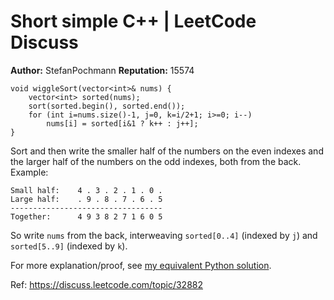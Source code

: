 Short simple C++ | LeetCode Discuss
============================
**Author:**  StefanPochmann
**Reputation:**  15574 

<pre><code>void wiggleSort(vector&lt;int&gt;&amp; nums) {
    vector&lt;int&gt; sorted(nums);
    sort(sorted.begin(), sorted.end());
    for (int i=nums.size()-1, j=0, k=i/2+1; i&gt;=0; i--)
        nums[i] = sorted[i&amp;1 ? k++ : j++];
}
</code></pre>
<p>Sort and then write the smaller half of the numbers on the even indexes and the larger half of the numbers on the odd indexes, both from the back. Example:</p>
<pre><code>Small half:    4 . 3 . 2 . 1 . 0 .
Large half:    . 9 . 8 . 7 . 6 . 5
----------------------------------
Together:      4 9 3 8 2 7 1 6 0 5
</code></pre>
<p>So write <code>nums</code> from the back, interweaving <code>sorted[0..4]</code> (indexed by <code>j</code>) and <code>sorted[5..9]</code> (indexed by <code>k</code>).</p>
<p>For more explanation/proof, see <a href="https://leetcode.com/discuss/76965/3-lines-python-with-explanation-proof" rel="nofollow">my equivalent Python solution</a>.</p> 

Ref: https://discuss.leetcode.com/topic/32882
